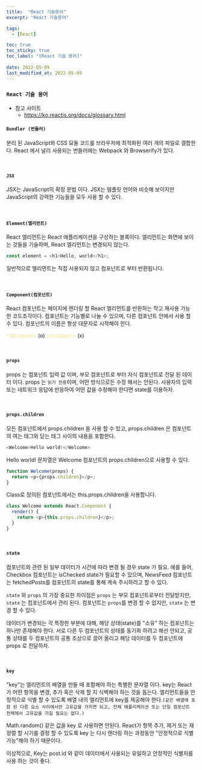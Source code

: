 ```yaml
---
title:  "React 기술용어"
excerpt: "React 기술용어"

tags:
  - [React]

toc: true
toc_sticky: true
toc_label: "[React 기술 용어]"
 
date: 2022-05-09
last_modified_at: 2022-05-09
---
```


### ``React 기술 용어``

- 참고 사이트
  - https://ko.reactjs.org/docs/glossary.html


#### `Bundler (번들러)`

분리 된 JavaScript와 CSS 묘둘 코드를 브라우저에 최적화된 여러 개의 파일로 결합한다.
React 에서 널리 사용되는 번들러에는 Webpack 와 Browserify가 있다.

<br>

#### `JSX`

JSX는 JavaScript의 확정 문법 이다.
JSX는 템플릿 언어와 비슷해 보이지만 JavaScript의 강력한 기능들을 모두 사용 할 수 있다.

<br>


#### `Element(엘리먼트)`

React 엘리먼트는 React 애플리케이션을 구성하는 블록이다.
엘리먼트는 화면에 보이는 것들을 기술하며, React 엘리먼트는 변경되지 않는다.

```js
const element = <h1>Hello, world</h1>;
```

일반적으로 엘리먼트는 직접 사용되지 않고 컴포넌트로 부터 반환됩니다.

<br>

#### `Component(컴포넌트)`
	
React 컴포넌트는 페이지에 렌더링 할 React 엘리먼트를 반환하는 작고 재사용 가능 한 코드조각이다.
컴포넌트는 기능별로 나눌 수 있으며, 다른 컴포넌트 안에서 사용 할 수 있다.
컴포넌트의 이름은 항상 대문자로 시작해야 한다. 

<span style="color: #F0E68C">\<Wrapper/></span> (o) 
<span style="color: #F0E68C">\<wrapper/></span> (x)

<br>

#### `props`

props 는 컴포넌트 입력 값 이며, 부모 컴포넌트로 부터 자식 컴포넌트로 전달 된 데이터 이다.
props 는 `읽기 전용`이며, 어떤 방식으로든 수정 해서는 안된다.
사용자의 입력 또는 네트워크 응답에 반응하여 어떤 값을 수정해야 한다면 state를 이용하자.

<br>

#### `props.children`
모든 컴포넌트에서 props.children 을 사용 할 수 있고, props.children 은 컴포넌트의 여는 태그와 닫는 태그 사이의 내용을 포함한다.

```js
<Welcome>Hello world!</Welcome>
```

Hello world! 문자열은 Welcome 컴포넌트의 props.children으로 사용할 수 있다.

```js
function Welcome(props) {
  return <p>{props.children}</p>;
}
```

Class로 정의된 컴포넌트에서는 this.props.children을 사용합니다.

```js
class Welcome extends React.Component {
  render() {
    return <p>{this.props.children}</p>;
  }
}
```

<br>

#### `state`

컴포넌트와 관련 된 일부 데이터가 시간에 따라 변경 될 경우 state 가 필요.
예를 들어, Checkbox 컴포넌트는 isChecked state가 필요할 수 있으며, NewsFeed 컴포넌트는 fetchedPosts를 컴포넌트의 state를 통해 계속 주시하려고 할 수 있다.

`state` 와 `props` 의 가장 중요한 차이점은 `props` 는 부모 컴포넌트로부터 전달받지만, `state` 는 컴포넌트에서 관리 된다. 컴포넌트는 `props`를 변경 할 수 없지만, `state` 는 변경 할 수 있다.

데이터가 변경되는 각 특정한 부분에 대해, 해당 상태(state)를 "소유" 하는 컴포넌트는 하나만 존재해야 한다. 서로 다른 두 컴포넌트의 상태를 동기화 하려고 해선 안되고, 공통 상태를 두 컴포넌트의 공통 조상으로 끌어 올리고 해당 데이터를 두 컴포넌트에 props 로 전달하자.

<br>

#### `key`

"key"는 엘리먼트의 배열을 만들 때 포함해야 하는 특별한 문자열 이다. key는 React가 어떤 항목을 변경, 추가 혹은 삭제 할 지 식벽해야 하는 것을 돕는다. 엘리먼트들을 안정적으로 식별 할 수 있도록 배열 내의 엘리먼트에 key를 제공해야 한다.`(같은 배열에 포함 된 다른 요소 사이에서만 고유값을 가지면 되고, 전체 애플리케이션 또는 단일 컴포넌트 전체에서 고유값을 가질 필요는 없다.)`

Math.random() 같은 값을 key 로 사용하면 안된다. React가 항목 추가, 제거 또는 재정렬 할 시기를 결정 할 수 있도록 key 는 다시 렌더링 하는 과정동안 "안정적으로 식별 가능"해야 하기 때문이다. 

이상적으로, Key는 post.id 와 같이 데이터에서 사용되는 유일하고 안정적인 식별자를 사용 하는 것이 좋다.

